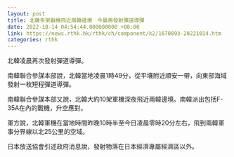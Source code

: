 ```yaml
---
layout: post
title: 北韓多架戰機飛近兩韓邊境　今晨再發射彈道導彈
date: 2022-10-14 04:54:44.000000000 +08:00
link: https://news.rthk.hk/rthk/ch/component/k2/1670893-20221014.htm
categories: rthk
---
```


北韓凌晨再次發射彈道導彈。

南韓聯合參謀本部說，北韓當地凌晨1時49分，從平壤附近順安一帶，向東部海域發射一枚短程彈道導彈。

南韓聯合參謀本部又說，北韓大約10架軍機深夜飛近兩韓邊境。南韓派出包括F-35A在內的戰機，升空應對。

軍方說，北韓軍機在當地時間昨晚10時半至今日凌晨零時20分左右，飛到兩韓軍事分界線以北25公里的空域。

日本放送協會引述政府消息說，發射物落在日本經濟專屬經濟區以外。

